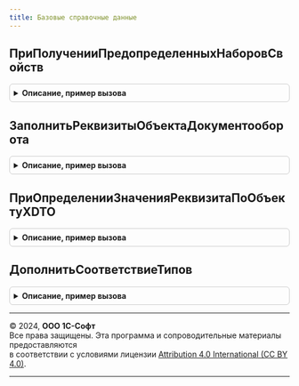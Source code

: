 ```yaml
---
title: Базовые справочные данные
---
```



## ПриПолученииПредопределенныхНаборовСвойств
<details style="margin: 1em 0; padding: 0.5em; border: 1px solid #ccc; border-radius: 6px;">

<summary style="font-weight: bold; cursor: pointer;">Описание, пример вызова</summary>

```bsl

// См. УправлениеСвойствамиПереопределяемый.ПриПолученииПредопределенныхНаборовСвойств.
Процедура ПриПолученииПредопределенныхНаборовСвойств(Наборы) Экспорт
```

Пример вызова
```bsl
БазовыеСправочныеДанные.ПриПолученииПредопределенныхНаборовСвойств(Наборы) 
```
</details>

## ЗаполнитьРеквизитыОбъектаДокументооборота
<details style="margin: 1em 0; padding: 0.5em; border: 1px solid #ccc; border-radius: 6px;">

<summary style="font-weight: bold; cursor: pointer;">Описание, пример вызова</summary>

```bsl

// См. ИнтеграцияС1СДокументооборотБазоваяФункциональностьПереопределяемый.ЗаполнитьРеквизитыИзПотребителя.
Процедура ЗаполнитьРеквизитыОбъектаДокументооборота(Прокси, ОбъектXDTO, СсылкаНаПотребитель) Экспорт
```

Пример вызова
```bsl
БазовыеСправочныеДанные.ЗаполнитьРеквизитыОбъектаДокументооборота(Прокси, ОбъектXDTO, СсылкаНаПотребитель) 
```
</details>

## ПриОпределенииЗначенияРеквизитаПоОбъектуXDTO
<details style="margin: 1em 0; padding: 0.5em; border: 1px solid #ccc; border-radius: 6px;">

<summary style="font-weight: bold; cursor: pointer;">Описание, пример вызова</summary>

```bsl

// См. ИнтеграцияС1СДокументооборотБазоваяФункциональностьПереопределяемый.ПриОпределенииЗначенияРеквизитаПоОбъектуXDTO.
Процедура ПриОпределенииЗначенияРеквизитаПоОбъектуXDTO(Результат, ЗначениеЗаполнения, ТипРеквизита, ИмяРеквизита, Экспорт
```

Пример вызова
```bsl
БазовыеСправочныеДанные.ПриОпределенииЗначенияРеквизитаПоОбъектуXDTO(Результат, ЗначениеЗаполнения, ТипРеквизита, ИмяРеквизита, );
```
</details>

## ДополнитьСоответствиеТипов
<details style="margin: 1em 0; padding: 0.5em; border: 1px solid #ccc; border-radius: 6px;">

<summary style="font-weight: bold; cursor: pointer;">Описание, пример вызова</summary>

```bsl

// См. ИнтеграцияС1СДокументооборотБазоваяФункциональностьПереопределяемый.ДополнитьСоответствиеТипов.
Процедура ДополнитьСоответствиеТипов(Таблица) Экспорт
```

Пример вызова
```bsl
БазовыеСправочныеДанные.ДополнитьСоответствиеТипов(Таблица) 
```
</details>

---

© 2024, **ООО 1С-Софт**  
Все права защищены. Эта программа и сопроводительные материалы предоставляются  
в соответствии с условиями лицензии [Attribution 4.0 International (CC BY 4.0)](https://creativecommons.org/licenses/by/4.0/legalcode).

---
